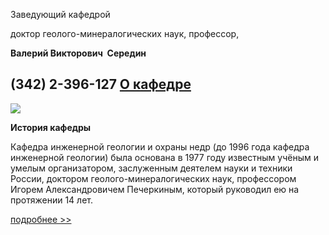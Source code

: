Заведующий кафедрой
   

 доктор геолого-минералогических наук, профессор,
   

**Валерий Викторович  Середин** 
  

 (342) 2-396-127
[О кафедре](http://www.psu.ru/fakultety/geologicheskij-fakultet/kafedry/kafedra-inzhenernoj-geologii-i-okhrany-nedr/o-kafedre)
-------------------------------------------------------------------------------------------------------------





**![](http://www.psu.ru/files/images/fakultety/geology/kaf-igion.png)**




**История кафедры** 
  

 Кафедра инженерной геологии и охраны недр (до 1996 года кафедра инженерной геологии) была основана в 1977 году известным учёным и умелым организатором, заслуженным деятелем науки и техники России, доктором геолого-минералогических наук, профессором Игорем Александровичем Печеркиным, который руководил ею на протяжении 14 лет.
 



[подробнее >>](http://www.psu.ru/fakultety/geologicheskij-fakultet/kafedry/kafedra-inzhenernoj-geologii-i-okhrany-nedr/o-kafedre)
